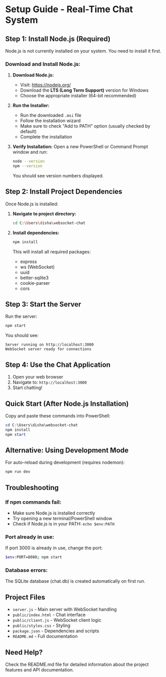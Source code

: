 # Setup Guide - Real-Time Chat System

## Step 1: Install Node.js (Required)

Node.js is not currently installed on your system. You need to install it first.

### Download and Install Node.js:

1. **Download Node.js:**
   - Visit: https://nodejs.org/
   - Download the **LTS (Long Term Support)** version for Windows
   - Choose the appropriate installer (64-bit recommended)

2. **Run the Installer:**
   - Run the downloaded `.msi` file
   - Follow the installation wizard
   - Make sure to check "Add to PATH" option (usually checked by default)
   - Complete the installation

3. **Verify Installation:**
   Open a new PowerShell or Command Prompt window and run:
   ```bash
   node --version
   npm --version
   ```
   You should see version numbers displayed.

## Step 2: Install Project Dependencies

Once Node.js is installed:

1. **Navigate to project directory:**
   ```bash
   cd C:\Users\disha\websocket-chat
   ```

2. **Install dependencies:**
   ```bash
   npm install
   ```

   This will install all required packages:
   - express
   - ws (WebSocket)
   - uuid
   - better-sqlite3
   - cookie-parser
   - cors

## Step 3: Start the Server

Run the server:
```bash
npm start
```

You should see:
```
Server running on http://localhost:3000
WebSocket server ready for connections
```

## Step 4: Use the Chat Application

1. Open your web browser
2. Navigate to: `http://localhost:3000`
3. Start chatting!

## Quick Start (After Node.js Installation)

Copy and paste these commands into PowerShell:

```powershell
cd C:\Users\disha\websocket-chat
npm install
npm start
```

## Alternative: Using Development Mode

For auto-reload during development (requires nodemon):
```bash
npm run dev
```

## Troubleshooting

### If npm commands fail:
- Make sure Node.js is installed correctly
- Try opening a new terminal/PowerShell window
- Check if Node.js is in your PATH: `echo $env:PATH`

### Port already in use:
If port 3000 is already in use, change the port:
```bash
$env:PORT=8080; npm start
```

### Database errors:
The SQLite database (chat.db) is created automatically on first run.

## Project Files

- `server.js` - Main server with WebSocket handling
- `public/index.html` - Chat interface
- `public/client.js` - WebSocket client logic
- `public/styles.css` - Styling
- `package.json` - Dependencies and scripts
- `README.md` - Full documentation

## Need Help?

Check the README.md file for detailed information about the project features and API documentation.

